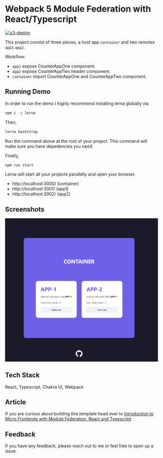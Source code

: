 # Webpack 5 Module Federation with React/Typescript

[![s3-deploy](https://github.com/ogzhanolguncu/react-typescript-module-federation/actions/workflows/s3-deploy.yaml/badge.svg)](https://github.com/ogzhanolguncu/react-typescript-module-federation/actions/workflows/s3-deploy.yaml)

This project consist of three pieces, a host app `container` and two remotes `app1` `app2`.

Workflow:

- `app1` expose CounterAppOne component.
- `app2` expose CounterAppTwo header component.
- `container` import CounterAppOne and CounterAppTwo component.

## Running Demo

In order to run the demo I highly recommend installing lerna globally via

```bash
npm i -g lerna
```

Then,

```bash
lerna bootstrap
```

Run the command above at the root of your project. This command will make sure you have depedencies you need.

Finally,

```bash
npm run start
```

Lerna will start all your projects parallelly and open your browser.

- http://localhost:3000/ (container)
- http://localhost:3001/ (app1)
- http://localhost:3002/ (app2)

## Screenshots

![App Screenshot](./app.png)

## Tech Stack

React, Typescript, Chakra UI, Webpack

## Article

If you are curious about building this template head over to [Introduction to Micro Frontends with Module Federation, React and Typescript](https://ogzhanolguncu.com/blog/micro-frontends-with-module-federation)

## Feedback

If you have any feedback, please reach out to me or feel free to open up a issue.

